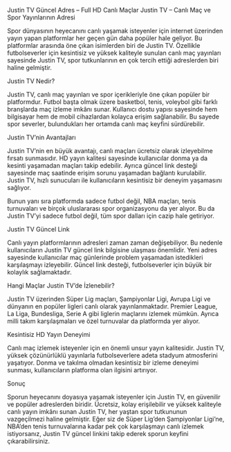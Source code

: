 Justin TV Güncel Adres – Full HD Canlı Maçlar
Justin TV – Canlı Maç ve Spor Yayınlarının Adresi

Spor dünyasının heyecanını canlı yaşamak isteyenler için internet üzerinden yayın yapan platformlar her geçen gün daha popüler hale geliyor. Bu platformlar arasında öne çıkan isimlerden biri de Justin TV. Özellikle futbolseverler için kesintisiz ve yüksek kaliteyle sunulan canlı maç yayınları sayesinde Justin TV, spor tutkunlarının en çok tercih ettiği adreslerden biri haline gelmiştir.

Justin TV Nedir?

Justin TV, canlı maç yayınları ve spor içerikleriyle öne çıkan popüler bir platformdur. Futbol başta olmak üzere basketbol, tenis, voleybol gibi farklı branşlarda maç izleme imkânı sunar. Kullanıcı dostu yapısı sayesinde hem bilgisayar hem de mobil cihazlardan kolayca erişim sağlanabilir. Bu sayede spor severler, bulundukları her ortamda canlı maç keyfini sürdürebilir.

Justin TV’nin Avantajları

Justin TV’nin en büyük avantajı, canlı maçları ücretsiz olarak izleyebilme fırsatı sunmasıdır. HD yayın kalitesi sayesinde kullanıcılar donma ya da kesinti yaşamadan maçları takip edebilir. Ayrıca güncel link desteği sayesinde maç saatinde erişim sorunu yaşamadan bağlantı kurulabilir. Justin TV, hızlı sunucuları ile kullanıcıların kesintisiz bir deneyim yaşamasını sağlıyor.

Bunun yanı sıra platformda sadece futbol değil, NBA maçları, tenis turnuvaları ve birçok uluslararası spor organizasyonu da yer alıyor. Bu da Justin TV’yi sadece futbol değil, tüm spor dalları için cazip hale getiriyor.

Justin TV Güncel Link

Canlı yayın platformlarının adresleri zaman zaman değişebiliyor. Bu nedenle kullanıcıların Justin TV güncel link bilgisine ulaşması önemlidir. Yeni adres sayesinde kullanıcılar maç günlerinde problem yaşamadan istedikleri karşılaşmayı izleyebilir. Güncel link desteği, futbolseverler için büyük bir kolaylık sağlamaktadır.

Hangi Maçlar Justin TV’de İzlenebilir?

Justin TV üzerinden Süper Lig maçları, Şampiyonlar Ligi, Avrupa Ligi ve dünyanın en popüler ligleri canlı olarak yayınlanmaktadır. Premier League, La Liga, Bundesliga, Serie A gibi liglerin maçlarını izlemek mümkün. Ayrıca milli takım karşılaşmaları ve özel turnuvalar da platformda yer alıyor.

Kesintisiz HD Yayın Deneyimi

Canlı maç izlemek isteyenler için en önemli unsur yayın kalitesidir. Justin TV, yüksek çözünürlüklü yayınlarla futbolseverlere adeta stadyum atmosferini yaşatıyor. Donma ve takılma olmadan kesintisiz bir izleme deneyimi sunması, kullanıcıların platforma olan ilgisini artırıyor.

Sonuç

Sporun heyecanını doyasıya yaşamak isteyenler için Justin TV, en güvenilir ve popüler adreslerden biridir. Ücretsiz, kolay erişilebilir ve yüksek kaliteyle canlı yayın imkânı sunan Justin TV, her yaştan spor tutkununun vazgeçilmezi haline gelmiştir. Eğer siz de Süper Lig’den Şampiyonlar Ligi’ne, NBA’den tenis turnuvalarına kadar pek çok karşılaşmayı canlı izlemek istiyorsanız, Justin TV güncel linkini takip ederek sporun keyfini çıkarabilirsiniz.

